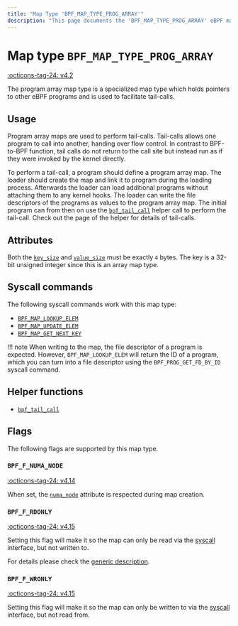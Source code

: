 ```yaml
---
title: "Map Type 'BPF_MAP_TYPE_PROG_ARRAY'"
description: "This page documents the 'BPF_MAP_TYPE_PROG_ARRAY' eBPF map type, including its definition, usage, program types that can use it, and examples."
---
```

# Map type `BPF_MAP_TYPE_PROG_ARRAY`

<!-- [FEATURE_TAG](BPF_MAP_TYPE_PROG_ARRAY) -->
[:octicons-tag-24: v4.2](https://github.com/torvalds/linux/commit/04fd61ab36ec065e194ab5e74ae34a5240d992bb)
<!-- [/FEATURE_TAG] -->

The program array map type is a specialized map type which holds pointers to other eBPF programs and is used to facilitate tail-calls.

## Usage

Program array maps are used to perform tail-calls. Tail-calls allows one program to call into another, handing over flow control. In contrast to BPF-to-BPF function, tail calls do not return to the call site but instead run as if they were invoked by the kernel directly.

To perform a tail-call, a program should define a program array map. The loader should create the map and link it to program during the loading process. Afterwards the loader can load additional programs without attaching them to any kernel hooks. The loader can write the file descriptors of the programs as values to the program array map. The initial program can from then on use the [`bpf_tail_call`](../helper-function/bpf_tail_call.md) helper call to perform the tail-call. Check out the page of the helper for details of tail-calls.

## Attributes

Both the [`key_size`](../syscall/BPF_MAP_CREATE.md#key_size) and [`value_size`](../syscall/BPF_MAP_CREATE.md#value_size) must be exactly `4` bytes. The key is a 32-bit unsigned integer since this is an array map type.

<!-- TODO link to generic page for attributes which are the same for every map type -->

## Syscall commands

The following syscall commands work with this map type:

* [`BPF_MAP_LOOKUP_ELEM`](../syscall/BPF_MAP_LOOKUP_ELEM.md)
* [`BPF_MAP_UPDATE_ELEM`](../syscall/BPF_MAP_UPDATE_ELEM.md)
* [`BPF_MAP_GET_NEXT_KEY`](../syscall/BPF_MAP_GET_NEXT_KEY.md)

!!! note
    When writing to the map, the file descriptor of a program is expected. However, `BPF_MAP_LOOKUP_ELEM` will return the ID of a program, which you can turn into a file descriptor using the `BPF_PROG_GET_FD_BY_ID` syscall command.

## Helper functions

<!-- DO NOT EDIT MANUALLY -->
<!-- [MAP_HELPER_FUNC_REF] -->
 * [`bpf_tail_call`](../helper-function/bpf_tail_call.md)
<!-- [/MAP_HELPER_FUNC_REF] -->

## Flags

The following flags are supported by this map type.

### `BPF_F_NUMA_NODE`

[:octicons-tag-24: v4.14](https://github.com/torvalds/linux/commit/96eabe7a40aa17e613cf3db2c742ee8b1fc764d0)

When set, the [`numa_node`](../syscall/BPF_MAP_CREATE.md#numa_node) attribute is respected during map creation.

### `BPF_F_RDONLY`

[:octicons-tag-24: v4.15](https://github.com/torvalds/linux/commit/6e71b04a82248ccf13a94b85cbc674a9fefe53f5)

Setting this flag will make it so the map can only be read via the [syscall](../syscall/index.md) interface, but not written to.

For details please check the [generic description](../syscall/BPF_MAP_CREATE.md#bpf_f_rdonly).

### `BPF_F_WRONLY`

[:octicons-tag-24: v4.15](https://github.com/torvalds/linux/commit/6e71b04a82248ccf13a94b85cbc674a9fefe53f5)

Setting this flag will make it so the map can only be written to via the [syscall](../syscall/index.md) interface, but not read from.
